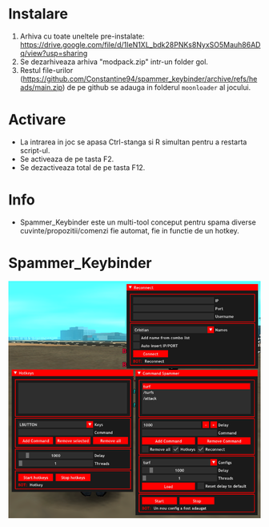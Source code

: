 # Instalare
1. Arhiva cu toate uneltele pre-instalate: https://drive.google.com/file/d/1IeN1XL_bdk28PNKs8NyxSO5Mauh86ADq/view?usp=sharing
2. Se dezarhiveaza arhiva "modpack.zip" intr-un folder gol.
3. Restul file-urilor (https://github.com/Constantine94/spammer_keybinder/archive/refs/heads/main.zip) de pe github se adauga in folderul `moonloader` al jocului.

# Activare
- La intrarea in joc se apasa Ctrl-stanga si R simultan pentru a restarta script-ul.
- Se activeaza de pe tasta F2.
- Se dezactiveaza total de pe tasta F12.

# Info
- Spammer_Keybinder este un multi-tool conceput pentru spama diverse cuvinte/propozitii/comenzi fie automat, fie in functie de un hotkey.

# Spammer_Keybinder
![alt text](https://raw.githubusercontent.com/Constantine94/spammer_keybinder/main/cheat.png)
